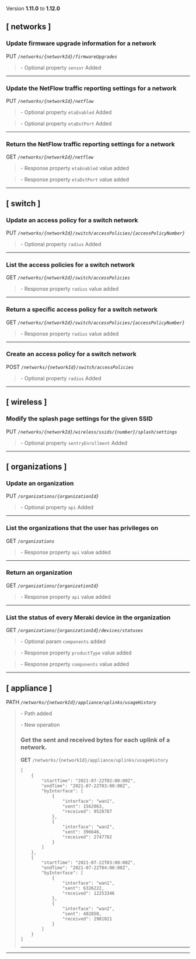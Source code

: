 Version **1.11.0** _to_ **1.12.0**


## \[ networks \]

### Update firmware upgrade information for a network

PUT _`/networks/{networkId}/firmwareUpgrades`_

> \- Optional property `sensor` Added

* * *

### Update the NetFlow traffic reporting settings for a network

PUT _`/networks/{networkId}/netflow`_

> \- Optional property `etaEnabled` Added

> \- Optional property `etaDstPort` Added

* * *

### Return the NetFlow traffic reporting settings for a network

GET _`/networks/{networkId}/netflow`_

> \- Response property `etaEnabled` value added

> \- Response property `etaDstPort` value added

* * *

## \[ switch \]

### Update an access policy for a switch network

PUT _`/networks/{networkId}/switch/accessPolicies/{accessPolicyNumber}`_

> \- Optional property `radius` Added

* * *

### List the access policies for a switch network

GET _`/networks/{networkId}/switch/accessPolicies`_

> \- Response property `radius` value added

* * *

### Return a specific access policy for a switch network

GET _`/networks/{networkId}/switch/accessPolicies/{accessPolicyNumber}`_

> \- Response property `radius` value added

* * *

### Create an access policy for a switch network

POST _`/networks/{networkId}/switch/accessPolicies`_

> \- Optional property `radius` Added

* * *

## \[ wireless \]

### Modify the splash page settings for the given SSID

PUT _`/networks/{networkId}/wireless/ssids/{number}/splash/settings`_

> \- Optional property `sentryEnrollment` Added

* * *

## \[ organizations \]

### Update an organization

PUT _`/organizations/{organizationId}`_

> \- Optional property `api` Added

* * *

### List the organizations that the user has privileges on

GET _`/organizations`_

> \- Response property `api` value added

* * *

### Return an organization

GET _`/organizations/{organizationId}`_

> \- Response property `api` value added

* * *

### List the status of every Meraki device in the organization

GET _`/organizations/{organizationId}/devices/statuses`_

> \- Optional param `components` added

> \- Response property `productType` value added

> \- Response property `components` value added

* * *

## \[ appliance \]

PATH _`/networks/{networkId}/appliance/uplinks/usageHistory`_

> \- Path added  
>   
> \- New operation
> 
> ### Get the sent and received bytes for each uplink of a network.
> 
> **GET** `/networks/{networkId}/appliance/uplinks/usageHistory`  
> 
>     [
>         {
>             "startTime": "2021-07-22T02:00:00Z",
>             "endTime": "2021-07-22T03:00:00Z",
>             "byInterface": [
>                 {
>                     "interface": "wan1",
>                     "sent": 1562063,
>                     "received": 9528787
>                 },
>                 {
>                     "interface": "wan2",
>                     "sent": 396646,
>                     "received": 2747782
>                 }
>             ]
>         },
>         {
>             "startTime": "2021-07-22T03:00:00Z",
>             "endTime": "2021-07-22T04:00:00Z",
>             "byInterface": [
>                 {
>                     "interface": "wan1",
>                     "sent": 6326222,
>                     "received": 12253346
>                 },
>                 {
>                     "interface": "wan2",
>                     "sent": 402850,
>                     "received": 2981021
>                 }
>             ]
>         }
>     ]
> 
> * * *

* * *